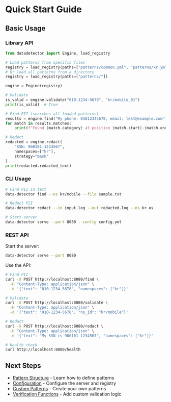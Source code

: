 # Quick Start Guide

## Basic Usage

### Library API

```python
from datadetector import Engine, load_registry

# Load patterns from specific files
registry = load_registry(paths=["patterns/common.yml", "patterns/kr.yml"])
# Or load all patterns from a directory
registry = load_registry(paths=["patterns/"])

engine = Engine(registry)

# Validate
is_valid = engine.validate("010-1234-5678", "kr/mobile_01")
print(is_valid)  # True

# Find PII (searches all loaded patterns)
results = engine.find("My phone: 01012345678, email: test@example.com")
for match in results.matches:
    print(f"Found {match.category} at position {match.start}-{match.end}")

# Redact
redacted = engine.redact(
    "SSN: 900101-1234567",
    namespaces=["kr"],
    strategy="mask"
)
print(redacted.redacted_text)
```

### CLI Usage

```bash
# Find PII in text
data-detector find --ns kr/mobile --file sample.txt

# Redact PII
data-detector redact --in input.log --out redacted.log --ns kr us

# Start server
data-detector serve --port 8080 --config config.yml
```

### REST API

Start the server:
```bash
data-detector serve --port 8080
```

Use the API:
```bash
# Find PII
curl -X POST http://localhost:8080/find \
  -H "Content-Type: application/json" \
  -d '{"text": "010-1234-5678", "namespaces": ["kr"]}'

# Validate
curl -X POST http://localhost:8080/validate \
  -H "Content-Type: application/json" \
  -d '{"text": "010-1234-5678", "ns_id": "kr/mobile"}'

# Redact
curl -X POST http://localhost:8080/redact \
  -H "Content-Type: application/json" \
  -d '{"text": "My SSN is 900101-1234567", "namespaces": ["kr"]}'

# Health check
curl http://localhost:8080/health
```

## Next Steps

- [Pattern Structure](patterns.md) - Learn how to define patterns
- [Configuration](configuration.md) - Configure the server and registry
- [Custom Patterns](custom-patterns.md) - Create your own patterns
- [Verification Functions](verification.md) - Add custom validation logic

